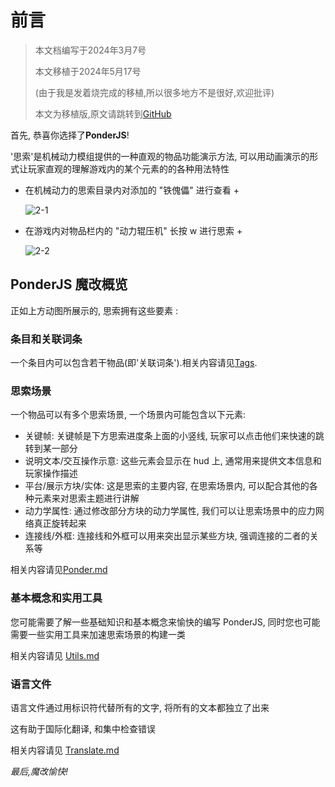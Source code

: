 # 前言

> 本文档编写于2024年3月7号
>
> 本文移植于2024年5月17号
>
> (由于我是发着烧完成的移植,所以很多地方不是很好,欢迎批评)
>
> 本文为移植版,原文请跳转到[GitHub](https://github.com/Qi-Month/PonderJs-Tutorials)

首先, 恭喜你选择了**PonderJS**!

'思索'是机械动力模组提供的一种直观的物品功能演示方法, 可以用动画演示的形式让玩家直观的理解游戏内的某个元素的的各种用法特性

+ 在机械动力的思索目录内对添加的 "铁傀儡" 进行查看 +

    ![2-1](assets/1-1.gif)

+ 在游戏内对物品栏内的 "动力辊压机" 长按 w 进行思索 +

    ![2-2](assets/1-2.gif)

## PonderJS 魔改概览

正如上方动图所展示的, 思索拥有这些要素 :

### 条目和关联词条

一个条目内可以包含若干物品(即'关联词条').相关内容请见[Tags](Tutorials/Minecraft/PonderJs-Tutorials/Tags.md).

### 思索场景

一个物品可以有多个思索场景, 一个场景内可能包含以下元素:

* 关键帧: 关键帧是下方思索进度条上面的小竖线, 玩家可以点击他们来快速的跳转到某一部分
* 说明文本/交互操作示意: 这些元素会显示在 hud 上, 通常用来提供文本信息和玩家操作描述
* 平台/展示方块/实体: 这是思索的主要内容, 在思索场景内, 可以配合其他的各种元素来对思索主题进行讲解
* 动力学属性: 通过修改部分方块的动力学属性, 我们可以让思索场景中的应力网络真正旋转起来
* 连接线/外框: 连接线和外框可以用来突出显示某些方块, 强调连接的二者的关系等

相关内容请见[Ponder.md](Tutorials/Minecraft/PonderJs-Tutorials/Ponder.md)

### 基本概念和实用工具

您可能需要了解一些基础知识和基本概念来愉快的编写 PonderJS, 同时您也可能需要一些实用工具来加速思索场景的构建一类

相关内容请见 [Utils.md](Tutorials/Minecraft/PonderJs-Tutorials/Utils.md)

### 语言文件

语言文件通过用标识符代替所有的文字, 将所有的文本都独立了出来

这有助于国际化翻译, 和集中检查错误

相关内容请见 [Translate.md](Tutorials/Minecraft/PonderJs-Tutorials/Translate.md)

*最后,魔改愉快!*
